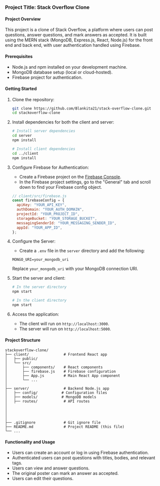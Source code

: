 ### Project Title: Stack Overflow Clone

#### Project Overview

This project is a clone of Stack Overflow, a platform where users can post questions, answer questions, and mark answers as accepted. It is built using the MERN stack (MongoDB, Express.js, React, Node.js) for the front end and back end, with user authentication handled using Firebase.

#### Prerequisites

- Node.js and npm installed on your development machine.
- MongoDB database setup (local or cloud-hosted).
- Firebase project for authentication.

#### Getting Started

1. Clone the repository:

   ```bash
   git clone https://github.com/Blankita21/stack-overflow-clone.git
   cd stackoverflow-clone
   ```

2. Install dependencies for both the client and server:

   ```bash
   # Install server dependencies
   cd server
   npm install

   # Install client dependencies
   cd ../client
   npm install
   ```

3. Configure Firebase for Authentication:

   - Create a Firebase project on the [Firebase Console](https://console.firebase.google.com/).
   - In the Firebase project settings, go to the "General" tab and scroll down to find your Firebase config object.

   ```javascript
   // client/src/firebase.js
   const firebaseConfig = {
     apiKey: "YOUR_API_KEY",
     authDomain: "YOUR_AUTH_DOMAIN",
     projectId: "YOUR_PROJECT_ID",
     storageBucket: "YOUR_STORAGE_BUCKET",
     messagingSenderId: "YOUR_MESSAGING_SENDER_ID",
     appId: "YOUR_APP_ID",
   };
   ```

4. Configure the Server:

   - Create a `.env` file in the `server` directory and add the following:

   ```dotenv
   MONGO_URI=your_mongodb_uri
   ```

   Replace `your_mongodb_uri` with your MongoDB connection URI.

5. Start the server and client:

   ```bash
   # In the server directory
   npm start

   # In the client directory
   npm start
   ```

6. Access the application:

   - The client will run on `http://localhost:3000`.
   - The server will run on `http://localhost:5000`.

#### Project Structure

```
stackoverflow-clone/
├── client/                # Frontend React app
│   ├── public/
│   └── src/
│       ├── components/    # React components
│       ├── firebase.js    # Firebase configuration
│       ├── App.js         # Main React App component
│       └── ...
│
├── server/                # Backend Node.js app
│   ├── config/           # Configuration files
│   ├── models/           # MongoDB models
│   ├── routes/            # API routes
│            
│              
│   
│
├── .gitignore             # Git ignore file
├── README.md              # Project README (this file)
└── ...
```

#### Functionality and Usage

- Users can create an account or log in using Firebase authentication.
- Authenticated users can post questions with titles, bodies, and relevant tags.
- Users can view and answer questions.
- The original poster can mark an answer as accepted.
- Users can edit their questions.

